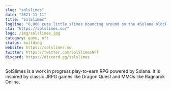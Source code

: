 ```yaml
---
slug: "solslimes"
date: "2021-11-11"
title: "SolSlimes"
logline: "8,000 cute little slimes bouncing around on the #Solana blockchain. Working on a play-to-earn RPG."
cta: "https://solslimes.so/"
logo: /img/solslimes.jpg
category: game, nft
status: building
website: https://solslimes.so
twitter: https://twitter.com/SolSlimesNFT
discord: https://discord.gg/solslimes
---
```


SolSlimes is a work in progress play-to-earn RPG powered by Solana.
It is inspired by classic JRPG games like Dragon Quest and MMOs like Ragnarok Online.

